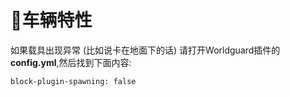 # 🚙车辆特性

如果载具出现异常 \(比如说卡在地面下的话\) 请打开Worldguard插件的**config.yml**,然后找到下面内容:

```text
block-plugin-spawning: false
```

